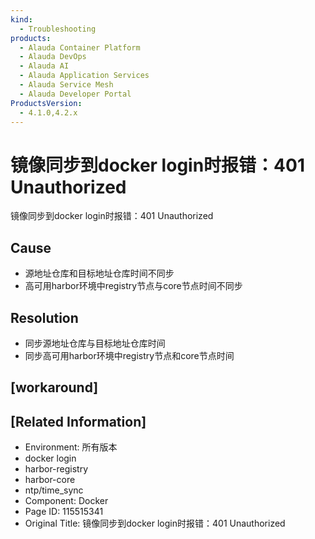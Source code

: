 ```yaml
---
kind:
  - Troubleshooting
products:
  - Alauda Container Platform
  - Alauda DevOps
  - Alauda AI
  - Alauda Application Services
  - Alauda Service Mesh
  - Alauda Developer Portal
ProductsVersion:
  - 4.1.0,4.2.x
---
```

<!-- A type of document that involves encountering a fault, diagnosing it, performing root cause analysis, and providing solutions. -->

# 镜像同步到docker login时报错：401 Unauthorized

镜像同步到docker login时报错：401 Unauthorized

## Cause
- 源地址仓库和目标地址仓库时间不同步
- 高可用harbor环境中registry节点与core节点时间不同步

## Resolution
- 同步源地址仓库与目标地址仓库时间
- 同步高可用harbor环境中registry节点和core节点时间

## [workaround]

## [Related Information]
- Environment: 所有版本
- docker login
- harbor-registry
- harbor-core
- ntp/time_sync
- Component: Docker
- Page ID: 115515341
- Original Title: 镜像同步到docker login时报错：401 Unauthorized
